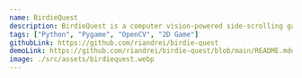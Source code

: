 ```yaml
---
name: BirdieQuest
description: BirdieQuest is a computer vision-powered side-scrolling game where players control a bird's movement using OpenCV face tracking.
tags: ["Python", "Pygame", "OpenCV", "2D Game"]
githubLink: https://github.com/riandrei/birdie-quest
demoLink: https://github.com/riandrei/birdie-quest/blob/main/README.md#installation
image: ./src/assets/birdiequest.webp
---
```

